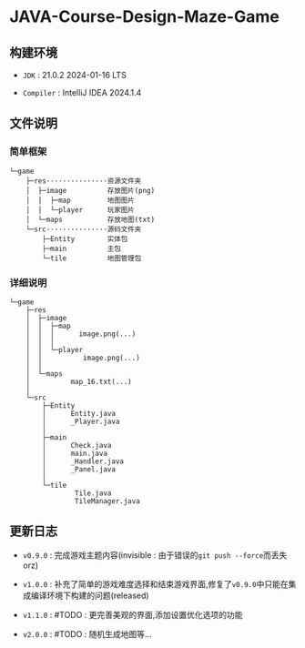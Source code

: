 # JAVA-Course-Design-Maze-Game

## 构建环境

+ `JDK` : 21.0.2 2024-01-16 LTS

+ `Compiler` : IntelliJ IDEA 2024.1.4

## 文件说明

### 简单框架

```
└─game
    ├─res···············资源文件夹
    │  ├─image          存放图片(png)
    │  │  ├─map         地图图片
    │  │  └─player      玩家图片
    │  └─maps           存放地图(txt)
    └─src···············源码文件夹
        ├─Entity        实体包
        ├─main          主包
        └─tile          地图管理包
```

### 详细说明

```
└─game
    ├─res
    │  ├─image
    │  │  ├─map
    │  │  │      image.png(...)
    │  │  │
    │  │  └─player
    │  │          image.png(...)
    │  │
    │  └─maps
    │          map_16.txt(...)
    │
    └─src
        ├─Entity
        │      Entity.java
        │      _Player.java
        │
        ├─main
        │      Check.java
        │      main.java
        │      _Handler.java
        │      _Panel.java
        │
        └─tile
                Tile.java
                TileManager.java
```

## 更新日志

+ `v0.9.0` : 完成游戏主题内容(invisible : 由于错误的`git push --force`而丢失orz)

+ `v1.0.0` : 补充了简单的游戏难度选择和结束游戏界面,修复了`v0.9.0`中只能在集成编译环境下构建的问题(released)

+ `v1.1.0` : \#TODO : 更完善美观的界面,添加设置优化选项的功能

+ `v2.0.0` : \#TODO : 随机生成地图等...
